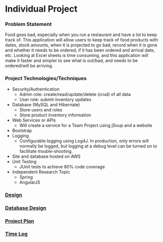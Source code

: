 # Individual Project 

### Problem Statement

Food goes bad, especially when you run a restaurant and have a lot to keep track of. 
This application will allow users to keep track of food products with dates, 
stock amounts, when it is projected to go bad, record when it is gone and whether it 
needs to be ordered, if it has been ordered and arrival date, etc. Looking at Excel 
sheets is time consuming, and this application will make it faster and simpler to see 
what is out/bad, and needs to be ordered/will be arriving.


### Project Technologies/Techniques 

* Security/Authentication
  * Admin role: create/read/update/delete (crud) of all data
  * User role: submit inventory updates
* Database (MySQL and Hibernate)
  * Store users and roles
  * Store product inventory information
* Web Services or APIs
  * Will create a service for a Team Project using jSoup and a website
* Bootstrap
* Logging
  * Configurable logging using Log4J. In production, only errors will normally be logged, 
    but logging at a debug level can be turned on to facilitate trouble-shooting. 
* Site and database hosted on AWS
* Unit Testing
  * JUnit tests to achieve 80% code coverage
* Independent Research Topic
  * Spring
  * AngularJS

### [Design](Design.pdf)

### [Database Design](inventorytracker_erd.pdf)

### [Project Plan](ProjectPlan.md)

### [Time Log](TimeLog.md)
